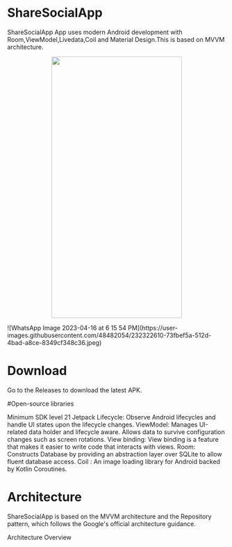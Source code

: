 # ShareSocialApp
ShareSocialApp App uses modern Android development with Room,ViewModel,Livedata,Coil and Material Design.This is based on MVVM architecture.

<p align="center">
  <img src="https://user-images.githubusercontent.com/48482054/232322610-73fbef5a-512d-4bad-a8ce-8349cf348c36.jpeg" width = "300" height="600">
  </p>
![WhatsApp Image 2023-04-16 at 6 15 54 PM](https://user-images.githubusercontent.com/48482054/232322610-73fbef5a-512d-4bad-a8ce-8349cf348c36.jpeg)









# Download
Go to the Releases to download the latest APK.


#Open-source libraries

Minimum SDK level 21
Jetpack
Lifecycle: Observe Android lifecycles and handle UI states upon the lifecycle changes.
ViewModel: Manages UI-related data holder and lifecycle aware. Allows data to survive configuration changes such as screen rotations.
View binding: View binding is a feature that makes it easier to write code that interacts with views. 
Room: Constructs Database by providing an abstraction layer over SQLite to allow fluent database access.
Coil : An image loading library for Android backed by Kotlin Coroutines. 

# Architecture
ShareSocialApp is based on the MVVM architecture and the Repository pattern, which follows the Google's official architecture guidance.

Architecture Overview




